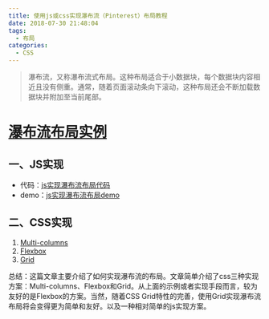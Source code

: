 ```yaml
---
title: 使用js或css实现瀑布流（Pinterest）布局教程
date: 2018-07-30 21:48:04
tags:
  - 布局
categories: 
  - CSS
---
```

>瀑布流，又称瀑布流式布局。这种布局适合于小数据块，每个数据块内容相近且没有侧重。通常，随着页面滚动条向下滚动，这种布局还会不断加载数据块并附加至当前尾部。

<!-- more -->

# [瀑布流布局实例](https://www.zhangxinxu.com/study/201203/waterfall-layout.html)

## 一、JS实现
+ 代码：[js实现瀑布流布局代码](https://github.com/jirengu-inc/jrg-renwu10/blob/master/homework/%E5%AD%99%E7%BA%A2%E7%85%A7/mission30/demo.html)
+ demo：[js实现瀑布流布局demo](http://book.jirengu.com/jirengu-inc/jrg-renwu10/homework/%E5%AD%99%E7%BA%A2%E7%85%A7/mission30/demo.html)

## 二、CSS实现
1. [Multi-columns](https://www.w3cplus.com/css/pure-css-create-masonry-layout.html)
1. [Flexbox](https://www.w3cplus.com/css/pure-css-create-masonry-layout.html)
1. [Grid](https://www.w3cplus.com/css/pure-css-create-masonry-layout.html)

总结：这篇文章主要介绍了如何实现瀑布流的布局。文章简单介绍了css三种实现方案：Multi-columns、Flexbox和Grid。从上面的示例或者实现手段而言，较为友好的是Flexbox的方案。当然，随着CSS Grid特性的完善，使用Grid实现瀑布流布局将会变得更为简单和友好。以及一种相对简单的js实现方案。